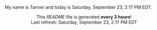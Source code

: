 My name is Tanner and today is Saturday, September 23, 2:17 PM EDT.

<p align="center">This <i>README</i> file is generated <b>every 3 hours</b>!</br>Last refresh: Saturday, September 23, 2:17 PM EDT<br /></p>
